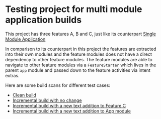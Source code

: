 # Testing project for multi module application builds

This project has three features A, B and C, just like its counterpart [Single Module Application]([url](https://github.com/bigandroidenergies/SingleModuleApplication)https://github.com/bigandroidenergies/SingleModuleApplication)

In comparison to its counterpart in this project the features are extracted into their own modules and the feature modules does not have a direct dependency to other feature modules. The feature modules are able to navigate to other feature modules via a `FeatureStarter` which lives in the parent `app` module and passed down to the feature activities via intent extras.

Here are some build scans for different test cases:
* [Clean build](https://scans.gradle.com/s/ohdxa6udffqwa/timeline)
* [Incremental build with no change](https://scans.gradle.com/s/ksd74pcs7xx2q/timeline)
* [Incremental build with a new text addition to Feature C](https://scans.gradle.com/s/7iiu22mhzxkpy/timeline)
* [Incremental build with a new text addition to App module](https://scans.gradle.com/s/l2o4trqxy2oew/timeline)
